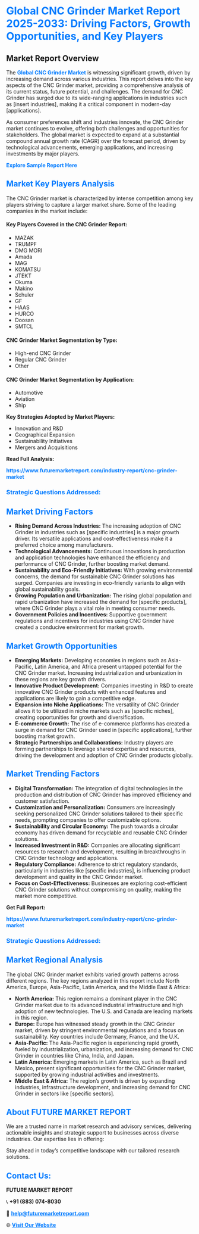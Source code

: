 <h1 style="color: #007BFF;">Global CNC Grinder Market Report 2025-2033: Driving Factors, Growth Opportunities, and Key Players</h1>

<section id="overview">
<h2>Market Report Overview</h2>
<p>The <a href="https://www.futuremarketreport.com/industry-report/cnc-grinder-market" style="color: #007BFF; text-decoration: none;"><strong>Global CNC Grinder Market</strong></a> is witnessing significant growth, driven by increasing demand across various industries. This report delves into the key aspects of the CNC Grinder market, providing a comprehensive analysis of its current status, future potential, and challenges. The demand for CNC Grinder has surged due to its wide-ranging applications in industries such as [insert industries], making it a critical component in modern-day [applications].</p>
<p>As consumer preferences shift and industries innovate, the CNC Grinder market continues to evolve, offering both challenges and opportunities for stakeholders. The global market is expected to expand at a substantial compound annual growth rate (CAGR) over the forecast period, driven by technological advancements, emerging applications, and increasing investments by major players.</p>
</section>

<section id="overview">
<p><a href="https://www.futuremarketreport.com/request-sample/reportId=42262" style="color: #007BFF; text-decoration: none;"><strong>Explore Sample Report Here</strong></a></p>
</section>

<section id="key-players">
<h2 style="color: #007BFF;">Market Key Players Analysis</h2>
<p>The CNC Grinder market is characterized by intense competition among key players striving to capture a larger market share. Some of the leading companies in the market include:</p>
<h4>Key Players Covered in the CNC Grinder Report:</h4>
<ul><li>MAZAK</li><li>TRUMPF</li><li>DMG MORI</li><li>Amada</li><li>MAG</li><li>KOMATSU</li><li>JTEKT</li><li>Okuma</li><li>Makino</li><li>Schuler</li><li>GF</li><li>HAAS</li><li>HURCO</li><li>Doosan</li><li>SMTCL</li></ul>
<h4>CNC Grinder Market Segmentation by Type:</h4>
<ul><li>High-end CNC Grinder</li><li>Regular CNC Grinder</li><li>Other</li></ul>

<h4>CNC Grinder Market Segmentation by Application:</h4>
<ul><li>Automotive</li><li>Aviation</li><li>Ship</li></ul>
<p><strong>Key Strategies Adopted by Market Players:</strong></p>
<ul>
<li>Innovation and R&D</li>
<li>Geographical Expansion</li>
<li>Sustainability Initiatives</li>
<li>Mergers and Acquisitions</li>
</ul>
</section>

<section>
<p><strong>Read Full Analysis: </strong></p><a href="https://www.futuremarketreport.com/industry-report/cnc-grinder-market" style="color: #007BFF; text-decoration: none;"><strong>https://www.futuremarketreport.com/industry-report/cnc-grinder-market</strong></a>
<h3 style="color: #007BFF;">Strategic Questions Addressed:</h3>
</section>

<section id="driving-factors">
<h2 style="color: #007BFF;">Market Driving Factors</h2>
<ul>
<li><strong>Rising Demand Across Industries:</strong> The increasing adoption of CNC Grinder in industries such as [specific industries] is a major growth driver. Its versatile applications and cost-effectiveness make it a preferred choice among manufacturers.</li>
<li><strong>Technological Advancements:</strong> Continuous innovations in production and application technologies have enhanced the efficiency and performance of CNC Grinder, further boosting market demand.</li>
<li><strong>Sustainability and Eco-Friendly Initiatives:</strong> With growing environmental concerns, the demand for sustainable CNC Grinder solutions has surged. Companies are investing in eco-friendly variants to align with global sustainability goals.</li>
<li><strong>Growing Population and Urbanization:</strong> The rising global population and rapid urbanization have increased the demand for [specific products], where CNC Grinder plays a vital role in meeting consumer needs.</li>
<li><strong>Government Policies and Incentives:</strong> Supportive government regulations and incentives for industries using CNC Grinder have created a conducive environment for market growth.</li>
</ul>
</section>

<section id="growth-opportunities">
<h2 style="color: #007BFF;">Market Growth Opportunities</h2>
<ul>
<li><strong>Emerging Markets:</strong> Developing economies in regions such as Asia-Pacific, Latin America, and Africa present untapped potential for the CNC Grinder market. Increasing industrialization and urbanization in these regions are key growth drivers.</li>
<li><strong>Innovative Product Development:</strong> Companies investing in R&D to create innovative CNC Grinder products with enhanced features and applications are likely to gain a competitive edge.</li>
<li><strong>Expansion into Niche Applications:</strong> The versatility of CNC Grinder allows it to be utilized in niche markets such as [specific niches], creating opportunities for growth and diversification.</li>
<li><strong>E-commerce Growth:</strong> The rise of e-commerce platforms has created a surge in demand for CNC Grinder used in [specific applications], further boosting market growth.</li>
<li><strong>Strategic Partnerships and Collaborations:</strong> Industry players are forming partnerships to leverage shared expertise and resources, driving the development and adoption of CNC Grinder products globally.</li>
</ul>
</section>

<section id="trending-factors">
<h2 style="color: #007BFF;">Market Trending Factors</h2>
<ul>
<li><strong>Digital Transformation:</strong> The integration of digital technologies in the production and distribution of CNC Grinder has improved efficiency and customer satisfaction.</li>
<li><strong>Customization and Personalization:</strong> Consumers are increasingly seeking personalized CNC Grinder solutions tailored to their specific needs, prompting companies to offer customizable options.</li>
<li><strong>Sustainability and Circular Economy:</strong> The push towards a circular economy has driven demand for recyclable and reusable CNC Grinder solutions.</li>
<li><strong>Increased Investment in R&D:</strong> Companies are allocating significant resources to research and development, resulting in breakthroughs in CNC Grinder technology and applications.</li>
<li><strong>Regulatory Compliance:</strong> Adherence to strict regulatory standards, particularly in industries like [specific industries], is influencing product development and quality in the CNC Grinder market.</li>
<li><strong>Focus on Cost-Effectiveness:</strong> Businesses are exploring cost-efficient CNC Grinder solutions without compromising on quality, making the market more competitive.</li>
</ul>
</section>

<section>
<p><strong>Get Full Report: </strong></p><a href="https://www.futuremarketreport.com/industry-report/cnc-grinder-market" style="color: #007BFF; text-decoration: none;"><strong>https://www.futuremarketreport.com/industry-report/cnc-grinder-market</strong></a>
<h3 style="color: #007BFF;">Strategic Questions Addressed:</h3>
</section>


<section id="regional-analysis">
<h2 style="color: #007BFF;">Market Regional Analysis</h2>
<p>The global CNC Grinder market exhibits varied growth patterns across different regions. The key regions analyzed in this report include North America, Europe, Asia-Pacific, Latin America, and the Middle East & Africa:</p>
<ul>
<li><strong>North America:</strong> This region remains a dominant player in the CNC Grinder market due to its advanced industrial infrastructure and high adoption of new technologies. The U.S. and Canada are leading markets in this region.</li>
<li><strong>Europe:</strong> Europe has witnessed steady growth in the CNC Grinder market, driven by stringent environmental regulations and a focus on sustainability. Key countries include Germany, France, and the U.K.</li>
<li><strong>Asia-Pacific:</strong> The Asia-Pacific region is experiencing rapid growth, fueled by industrialization, urbanization, and increasing demand for CNC Grinder in countries like China, India, and Japan.</li>
<li><strong>Latin America:</strong> Emerging markets in Latin America, such as Brazil and Mexico, present significant opportunities for the CNC Grinder market, supported by growing industrial activities and investments.</li>
<li><strong>Middle East & Africa:</strong> The region’s growth is driven by expanding industries, infrastructure development, and increasing demand for CNC Grinder in sectors like [specific sectors].</li>
</ul>
</section>

<footer>
<h2 style="color: #007BFF;">About FUTURE MARKET REPORT</h2>
<p>We are a trusted name in market research and advisory services, delivering actionable insights and strategic support to businesses across diverse industries. Our expertise lies in offering:</p>

<p>Stay ahead in today’s competitive landscape with our tailored research solutions.</p>

<h2 style="color: #007BFF;">Contact Us:</h2>
<p><strong>FUTURE MARKET REPORT</strong></p>
<p>📞 <strong>+91 (883) 074-8030</strong></p>
<p>📧 <strong><a href="mailto:help@futuremarketreport.com" style="color: #007BFF;">help@futuremarketreport.com</a></strong></p>
<p>🌐 <strong><a href="https://www.futuremarketreport.com/" style="color: #007BFF;">Visit Our Website</a></strong></p>
</footer>